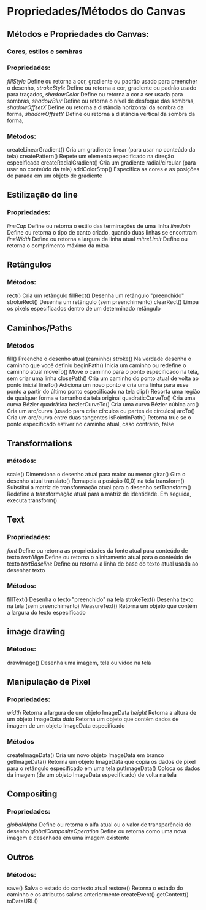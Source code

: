 # Propriedades/Métodos do Canvas

## Métodos e Propriedades do Canvas:

### Cores, estilos e sombras

### Propriedades:

*fillStyle* Define ou retorna a cor, gradiente ou padrão usado para preencher o desenho,
*strokeStyle* Define ou retorna a cor, gradiente ou padrão usado para traçados,
*shadowColor* Define ou retorna a cor a ser usada para sombras,
*shadowBlur* Define ou retorna o nível de desfoque das sombras,
*shadowOffsetX* Define ou retorna a distância horizontal da sombra da forma,
*shadowOffsetY* Define ou retorna a distância vertical da sombra da forma,

### Métodos:

createLinearGradient() Cria um gradiente linear (para usar no conteúdo da tela)
createPattern() Repete um elemento especificado na direção especificada
createRadialGradient() Cria um gradiente radial/circular (para usar no conteúdo da tela)
addColorStop() Especifica as cores e as posições de parada em um objeto de gradiente

## Estilização do line

### Propriedades:

*lineCap* Define ou retorna o estilo das terminações de uma linha
*lineJoin* Define ou retorna o tipo de canto criado, quando duas linhas se encontram
*lineWidth* Define ou retorna a largura da linha atual
*mitreLimit* Define ou retorna o comprimento máximo da mitra

## Retângulos

### Métodos:

rect() Cria um retângulo
fillRect() Desenha um retângulo "preenchido"
strokeRect() Desenha um retângulo (sem preenchimento)
clearRect() Limpa os pixels especificados dentro de um determinado retângulo

## Caminhos/Paths

### Métodos
fill() Preenche o desenho atual (caminho)
stroke() Na verdade desenha o caminho que você definiu
beginPath() Inicia um caminho ou redefine o caminho atual
moveTo() Move o caminho para o ponto especificado na tela, sem criar uma linha
closePath() Cria um caminho do ponto atual de volta ao ponto inicial
lineTo() Adiciona um novo ponto e cria uma linha para esse ponto a partir do último ponto especificado na tela
clip() Recorta uma região de qualquer forma e tamanho da tela original
quadraticCurveTo() Cria uma curva Bézier quadrática
bezierCurveTo() Cria uma curva Bézier cúbica
arc() Cria um arc/curva (usado para criar círculos ou partes de círculos)
arcTo() Cria um arc/curva entre duas tangentes
isPointInPath() Retorna true se o ponto especificado estiver no caminho atual, caso contrário, false


## Transformations

### métodos:

scale() Dimensiona o desenho atual para maior ou menor
girar() Gira o desenho atual
translate() Remapeia a posição (0,0) na tela
transform() Substitui a matriz de transformação atual para o desenho
setTransform() Redefine a transformação atual para a matriz de identidade. Em seguida, executa transform()

## Text
### Propriedades:

*font* Define ou retorna as propriedades da fonte atual para conteúdo de texto
*textAlign* Define ou retorna o alinhamento atual para o conteúdo de texto
*textBaseline* Define ou retorna a linha de base do texto atual usada ao desenhar texto

### Métodos:

fillText() Desenha o texto "preenchido" na tela
strokeText() Desenha texto na tela (sem preenchimento)
MeasureText() Retorna um objeto que contém a largura do texto especificado


## image drawing

### Métodos:

drawImage() Desenha uma imagem, tela ou vídeo na tela
 
## Manipulação de Pixel

### Propriedades:

*width* Retorna a largura de um objeto ImageData
*height* Retorna a altura de um objeto ImageData
*data* Retorna um objeto que contém dados de imagem de um objeto ImageData especificado

### Métodos

createImageData() Cria um novo objeto ImageData em branco
getImageData() Retorna um objeto ImageData que copia os dados de pixel para o retângulo especificado em uma tela
putImageData() Coloca os dados da imagem (de um objeto ImageData especificado) de volta na tela

## Compositing

### Propriedades:

*globalAlpha* Define ou retorna o alfa atual ou o valor de transparência do desenho
*globalCompositeOperation* Define ou retorna como uma nova imagem é desenhada em uma imagem existente

## Outros
### Métodos:

save() Salva o estado do contexto atual
restore() Retorna o estado do caminho e os atributos salvos anteriormente
createEvent()
getContext()
toDataURL()